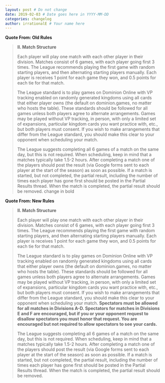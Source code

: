 ```yaml
---
layout: post # Do not change
date: 2019-02-03 # Date goes here in YYYY-MM-DD
categories: changelog
author: irrationalE # Your name here
---
```


**Quote From: Old Rules**
> **II. Match Structure**
>
> Each player will play one match with each other player in their division. Matches consist of 6 games, with each player going first 3 times. The League recommends playing the first game with random starting players, and then alternating starting players manually. Each player is receives 1 point for each game they won, and 0.5 points for each tie for that match.
>
> The League standard is to play games on Dominion Online with VP tracking enabled on randomly generated kingdoms using all cards that either player owns (the default on dominion.games, no matter who hosts the table). These standards should be followed for all games unless both players agree to alternate arrangements. Games may be played without VP tracking, in person, with only a limited set of expansions, particular kingdom cards you want practice with, etc., but both players must consent. If you wish to make arrangements that differ from the League standard, you should make this clear to your opponent when scheduling your match.
>
> The League suggests completing all 6 games of a match on the same day, but this is not required. When scheduling, keep in mind that a matches typically take 1.5-2 hours. After completing a match one of the players should post the result (via Google forms sent to each player at the start of the season) as soon as possible.  If a match is started, but not completed, the partial result, including the number of times each player has gone first should be posted in the Partial Results thread. When the match is completed, the partial result should be removed.
change in bold

**Quote From: New Rules**
> **II. Match Structure**
>
> Each player will play one match with each other player in their division. Matches consist of 6 games, with each player going first 3 times. The League recommends playing the first game with random starting players, and then alternating starting players manually. Each player is receives 1 point for each game they won, and 0.5 points for each tie for that match.
>
> The League standard is to play games on Dominion Online with VP tracking enabled on randomly generated kingdoms using all cards that either player owns (the default on dominion.games, no matter who hosts the table). These standards should be followed for all games unless both players agree to alternate arrangements. Games may be played without VP tracking, in person, with only a limited set of expansions, particular kingdom cards you want practice with, etc., but both players must consent. If you wish to make arrangements that differ from the League standard, you should make this clear to your opponent when scheduling your match.  **Spectators must be allowed for all matches in Divisions A-D.  Spectators for matches in Divisions E and F are encouraged, but if you or your opponent request to disallow spectators you must honor that request.  You are encouraged but not required to allow spectators to see your cards.**
>
> The League suggests completing all 6 games of a match on the same day, but this is not required. When scheduling, keep in mind that a matches typically take 1.5-2 hours. After completing a match one of the players should post the result (via Google forms sent to each player at the start of the season) as soon as possible.  If a match is started, but not completed, the partial result, including the number of times each player has gone first should be posted in the Partial Results thread. When the match is completed, the partial result should be removed.
